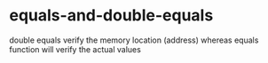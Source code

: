 # equals-and-double-equals
double equals verify the memory location (address) whereas equals function will verify the  actual values
